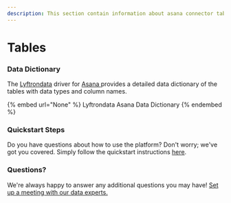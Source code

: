 ```yaml
---
description: This section contain information about asana connector tables information
---
```


# Tables

### Data Dictionary

The [Lyftrondata](https://www.lyftrondata.com/) driver for [Asana](None/)[ ](https://www.lyftrondata.com/integration/asana/)provides a detailed data dictionary of the tables with data types and column names.

{% embed url="None" %}
Lyftrondata Asana Data Dictionary
{% endembed %}

### Quickstart Steps

Do you have questions about how to use the platform? Don't worry; we've got you covered. Simply follow the quickstart instructions [here](../README.md).

### Questions? <a href="#questions" id="questions"></a>

We're always happy to answer any additional questions you may have! [Set up a meeting with our data experts.](https://www.lyftrondata.com/book-a-meeting/)

